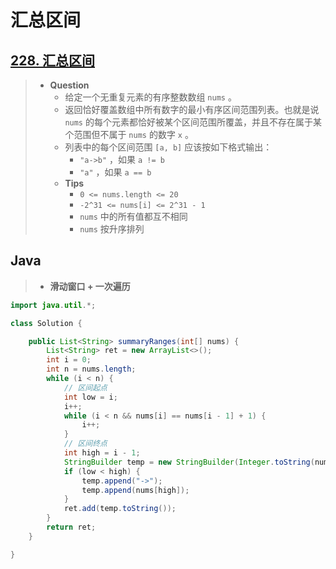 # 汇总区间

## [228. 汇总区间](https://leetcode.cn/problems/summary-ranges/)

> - **Question**
>   - 给定一个无重复元素的有序整数数组 `nums` 。
>   - 返回恰好覆盖数组中所有数字的最小有序区间范围列表。也就是说 `nums` 的每个元素都恰好被某个区间范围所覆盖，并且不存在属于某个范围但不属于 `nums` 的数字 `x` 。
>   - 列表中的每个区间范围 `[a, b]` 应该按如下格式输出：
>     - `"a->b"` ，如果 `a != b`
>     - `"a"` ，如果 `a == b`
>   - **Tips**
>     - `0 <= nums.length <= 20`
>     - `-2^31 <= nums[i] <= 2^31 - 1`
>     - `nums` 中的所有值都互不相同
>     - `nums` 按升序排列

## Java

> - **滑动窗口 + 一次遍历**

```java
import java.util.*;

class Solution {

    public List<String> summaryRanges(int[] nums) {
        List<String> ret = new ArrayList<>();
        int i = 0;
        int n = nums.length;
        while (i < n) {
            // 区间起点
            int low = i;
            i++;
            while (i < n && nums[i] == nums[i - 1] + 1) {
                i++;
            }
            // 区间终点
            int high = i - 1;
            StringBuilder temp = new StringBuilder(Integer.toString(nums[low]));
            if (low < high) {
                temp.append("->");
                temp.append(nums[high]);
            }
            ret.add(temp.toString());
        }
        return ret;
    }

}
```
